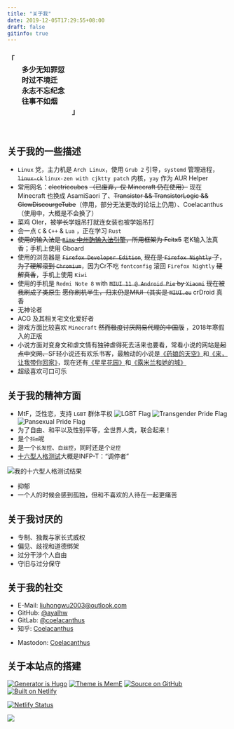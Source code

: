 ```yaml
---
title: "关于我"
date: 2019-12-05T17:29:55+08:00
draft: false
gitinfo: true
---
```



<h3 font-family="STZhongsong,'Noto Serif SC' " class="div-center">
    <div class="text-left">
        「<br/>
        &emsp;&emsp;多少无知罪愆<br/>
        &emsp;&emsp;时过不境迁<br/>
        &emsp;&emsp;永志不忘纪念<br/>
        &emsp;&emsp;往事不如烟<br/>
        &emsp;&emsp;&emsp;&emsp;&emsp;&emsp;&emsp;&emsp;&emsp;」
    </div>
</h3>

<br/>

## 关于我的一些描述

*   `Linux` 党，主力机是 `Arch Linux`，使用 `Grub 2` 引导，`systemd` 管理进程，~~`linux-ck`~~ `linux-zen with cjktty patch` 内核，`yay` 作为 AUR Helper
*	常用网名：~~electriccubes~~ ~~（已废弃，仅 Minecraft 仍在使用）~~ 现在 Minecraft 也换成 AsamiSaori 了、~~Transistor && TransistorLogic && GlowDiscourgeTube~~（停用，部分无法更改的论坛上仍用）、Coelacanthus（使用中，大概是不会换了）
*	菜鸡 OIer，被~~学长~~学姐吊打<span class="spoiler">就连女装也被学姐吊打</span>
*	会一点 `C` & `C++` & `Lua` ，正在学习 `Rust`
*   ~~使用的输入法是 [`Rime` 中州韵输入法引擎](https://rime.im/)，所用框架为 Fcitx5~~ 老K输入法真香；手机上使用 Gboard
*   使用的浏览器是 ~~`Firefox Developer Edition`~~, ~~现在是 `Firefox Nightly` 了~~，~~为了硬解滚到 `Chromium`~~，因为Cr不吃 `fontconfig` 滚回 `Firefox Nightly` ~~硬解真香~~，手机上使用 `Kiwi`
*   使用的手机是 `Redmi Note 8` with ~~`MIUI 11 @ Android Pie` by `Xiaomi`~~ ~~现在被我刷成了类原生~~ ~~愿你刷机半生，归来仍是MIUI（其实是 `MIUI.eu`~~ crDroid 真香
*   无神论者
*   ACG 及其相关宅文化爱好者
*   游戏方面比较喜欢 `Minecraft` ~~然而极度讨厌网易代理的中国版~~ ，2018年寒假入的正版
*   小说方面对变身文和虐文情有独钟<span class="spoiler">虐得死去活来也要看</span>，常看小说的网站是~~起点中文网、~~SF轻小说还有欢乐书客，最触动的小说是[《药娘的天空》](https://book.sfacg.com/Novel/48251/)和[《来，让我带你回家》](https://book.sfacg.com/Novel/50001/)，现在还有[《星星花园》](http://book.sfacg.com/Novel/44042/)和[《露米兰和她的城》](http://book.sfacg.com/Novel/264357)
*   超级喜欢可口可乐

## 关于我的精神方面

*   MtF，泛性恋，支持 `LGBT` 群体平权 ![LGBT Flag](/images/LGBT_Flag.svg) ![Transgender Pride Flag](/images/Transgender_Pride_Flag.svg) ![Pansexual Pride Flag](/images/Pansexual_Pride_Flag.svg)
*   为了自由、和平以及性别平等，全世界人类，联合起来！
*   是个`抖m`呢
*   是一个`长发控`、`白丝控`，同时还是个`足控`
*   [十六型人格测试](https://www.16personalities.com/ch/)大概是INFP-T：“调停者”

![我的十六型人格测试结果](/images/16-test.webp)

*   抑郁
*	一个人的时候会感到孤独，但和不喜欢的人待在一起更痛苦

## 关于我讨厌的

*   专制、独裁与家长式威权
*   偏见、歧视和道德绑架
*   过分干涉个人自由
*	守旧与过分保守

## 关于我的社交

*   E-Mail: [liuhongwu2003@outlook.com](mailto:liuhongwu2003@outlook.com)
*   GitHub: [@ayalhw](https://github.com/ayalhw/)
*   GitLab: [@coelacanthus](https://gitlab.com/coelacanthus)
*   知乎: [Coelacanthus](https://www.zhihu.com/people/coelacanthus)
<!--- *   V2EX: [electriccubes](https://www.v2ex.com/member/electriccubes) --->
*   Mastodon: <a rel="me" href="https://hub.mtf.party/@coelacanthus">Coelacanthus</a>

## 关于本站点的搭建

[![Generator is Hugo](/images/hugo_badge.webp)](https://github.com/gohugoio/hugo) [![Theme is MemE](/images/meme_badge.webp)](https://github.com/reuixiy/hugo-theme-meme) [![Source on GitHub](/images/github_badge.webp)](https://github.com/ayalhw/blog) [![Built on Netlify](/images/netlify_badge.webp)](https://www.netlify.com/)
<!--
[![Hosted on IPFS](https://img.shields.io/badge/Hosted%20on-IPFS-65c2cb?&logo=ipfs)](https://ipfs.io/)

Click on any of the links below:

1. https://blog.coelacanthus.moe/
2. https://ipfs.io/ipns/blog.coelacanthus.moe/
3. https://cloudflare-ipfs.com/ipns/blog.coelacanthus.moe/
4. https://gateway.pinata.cloud/ipns/blog.coelacanthus.moe/
5. or whichever [Public IPFS Gateway](https://ipfs.github.io/public-gateway-checker/) you like...

Guess what? You can even browse this site at http://127.0.0.1:8080/ipns/blog.coelacanthus.moe/
when `ipfs daemon` is running on your machine!
--->
[![Netlify Status](https://api.netlify.com/api/v1/badges/c76c076e-f7a0-4de8-9aab-11521c3466a2/deploy-status)](https://app.netlify.com/sites/lhwcrt/deploys)

<a rel="license" href="http://creativecommons.org/licenses/by-nc-sa/4.0/"><img style="border-width:0" src="https://blog.coelacanthus.moe/images/cc-by-nc-sa-88x31.webp" /></a>
